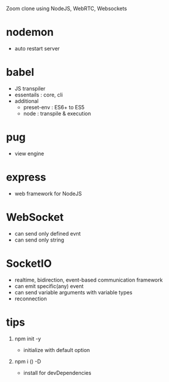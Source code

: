 Zoom clone using NodeJS, WebRTC, Websockets

# nodemon

- auto restart server

# babel

- JS transpiler
- essentails : core, cli
- additional
  - preset-env : ES6+ to ES5
  - node : transpile & execution

# pug

- view engine

# express

- web framework for NodeJS

# WebSocket

- can send only defined evnt
- can send only string

# SocketIO

- realtime, bidirection, event-based communication framework
- can emit specific(any) event
- can send variable arguments with variable types
- reconnection

# tips

1. npm init -y

   - initialize with default option

2. npm i () -D

   - install for devDependencies
